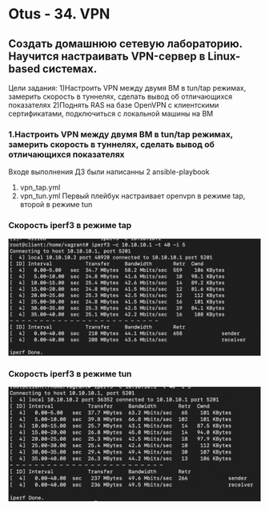 # Otus - 34. VPN
## Создать домашнюю сетевую лабораторию. Научится настраивать VPN-сервер в Linux-based системах.

Цели задания:
1)Настроить VPN между двумя ВМ в tun/tap режимах, замерить скорость в туннелях, сделать вывод об отличающихся показателях
2)Поднять RAS на базе OpenVPN с клиентскими сертификатами, подключиться с локальной машины на ВМ

### 1.Настроить VPN между двумя ВМ в tun/tap режимах, замерить скорость в туннелях, сделать вывод об отличающихся показателях
Входе выполнения ДЗ были написанны 2 ansible-playbook 
1. vpn_tap.yml
2. vpn_tun.yml
Первый плейбук настраивает openvpn в режиме tap, второй в режиме tun 

### Скорость iperf3 в режиме tap
![Скорость iperf3 в режиме tap](https://github.com/Dogmatic41/otus/blob/main/34.VPN/images/tap.png)

### Cкорость iperf3 в режиме tun
![Скорость iperf3 в режиме tun](https://github.com/Dogmatic41/otus/blob/main/34.VPN/images/tun.png)